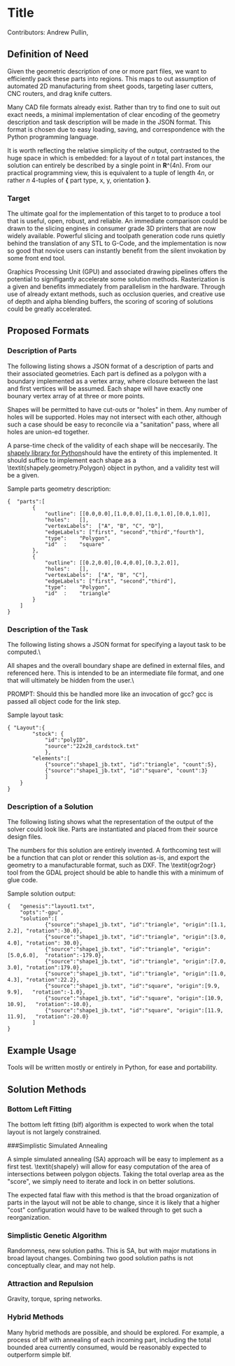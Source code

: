 # Title

Contributors: Andrew Pullin,

## Definition of Need

Given the geometric description of one or more part files, we want to efficiently pack these parts into regions. This maps to out assumption of automated 2D manufacturing from sheet goods, targeting laser cutters, CNC routers, and drag knife cutters.  

Many CAD file formats already exist. Rather than try to find one to suit out exact needs, a minimal implementation of clear encoding of the geometry description and task description will be made in the JSON format. This format is chosen due to easy loading, saving, and correspondence with the Python programming language.  

It is worth reflecting the relative simplicity of the output, contrasted to the huge space in which is embedded: for a layout of _n_ total part instances, the solution can entirely be described by a single point in **R**^(4n). From our practical programming view, this is equivalent to a tuple of length $4n$, or rather $n$ 4-tuples of **{** part type, x, y, orientation **}**.

### Target

The ultimate goal for the implementation of this target to to produce a tool that is useful, open, robust, and reliable. An immediate comparison could be drawn to the slicing engines in consumer grade 3D printers that are now widely available. Powerful slicing and toolpath generation code runs quietly behind the translation of any STL to G-Code, and the implementation is now so good that novice users can instantly benefit from the silent invokation by some front end tool.  

Graphics Processing Unit (GPU) and associated drawing pipelines offers the potential to signifigantly accelerate some solution methods. Rasterization is a given and benefits immediately from parallelism in the hardware. Through use of already extant methods, such as occlusion queries, and creative use of depth and alpha blending buffers, the scoring of scoring of solutions could be greatly accelerated.

## Proposed Formats

### Description of Parts

The following listing shows a JSON format of a description of parts and their associated geometries. Each part is defined as a polygon with a boundary implemented as a vertex array, where closure between the last and first vertices will be assumed. Each shape will have exactly one bounary vertex array of at three or more points.  

Shapes will be permitted to have cut-outs or "holes" in them. Any number of holes will be supported. Holes may not intersect with each other, although such a case should be easy to reconcile via a "sanitation" pass, where all holes are union-ed together.  

A parse-time check of the validity of each shape will be neccesarily. The [shapely library for Python](http://toblerity.org/shapely/manual.html)should have the entirety of this implemented. It should suffice to implement each shape as a \textit{shapely.geometry.Polygon} object in python, and a validity test will be a given.

Sample parts geometry description:

    {  "parts":[
            {
                "outline": [[0.0,0.0],[1.0,0.0],[1.0,1.0],[0.0,1.0]],
                "holes":   [],
                "vertexLabels":  ["A", "B", "C", "D"],
                "edgeLabels": ["first", "second","third","fourth"],
                "type":    "Polygon",
                "id"  :    "square"
            },
            {
                "outline": [[0.2,0.0],[0.4,0.0],[0.3,2.0]],
                "holes":   [],
                "vertexLabels":  ["A", "B", "C"],
                "edgeLabels": ["first", "second","third"],
                "type":    "Polygon",
                "id"  :    "triangle"
            }
        ]
    }

### Description of the Task

The following listing shows a JSON format for specifying a layout task to be computed.\\

All shapes and the overall boundary shape are defined in external files, and referenced here. This is intended to be an intermediate file format, and one that will ultimately be hidden from the user.\\

PROMPT: Should this be handled more like an invocation of gcc? gcc is passed all object code for the link step.

Sample layout task:

    { "Layout":{
            "stock": {
                "id":"polyID",
                "source":"22x28_cardstock.txt"
                },
            "elements":[
                {"source":"shape1_jb.txt", "id":"triangle", "count":5},
                {"source":"shape1_jb.txt", "id":"square", "count":3}
                ]
        }
    }

### Description of a Solution

The following listing shows what the representation of the output of the solver could look like. Parts are instantiated and placed from their source design files.

The numbers for this solution are entirely invented. A forthcoming test will be a function that can plot or render this solution as-is, and export the geometry to a manufacturable format, such as DXF. The \textit{ogr2ogr} tool from the GDAL project should be able to handle this with a minimum of glue code.  

Sample solution output:

    {   "genesis":"layout1.txt",
        "opts":"-gpu",
        "solution":[
                {"source":"shape1_jb.txt", "id":"triangle", "origin":[1.1, 2.2], "rotation":-30.0},
                {"source":"shape1_jb.txt", "id":"triangle", "origin":[3.0, 4.0], "rotation": 30.0},
                {"source":"shape1_jb.txt", "id":"triangle", "origin":[5.0,6.0],  "rotation":-179.0},
                {"source":"shape1_jb.txt", "id":"triangle", "origin":[7.0, 3.0], "rotation":179.0},
                {"source":"shape1_jb.txt", "id":"triangle", "origin":[1.0, 4.3], "rotation":22.2},
                {"source":"shape1_jb.txt", "id":"square", "origin":[9.9, 9.9],   "rotation":-1.0},
                {"source":"shape1_jb.txt", "id":"square", "origin":[10.9, 10.9],   "rotation":-10.0},
                {"source":"shape1_jb.txt", "id":"square", "origin":[11.9, 11.9],   "rotation":-20.0}
            ]
    }

## Example Usage

Tools will be written mostly or entirely in Python, for ease and portability.

## Solution Methods

### Bottom Left Fitting

The bottom left fitting (blf) algorithm is expected to work when the total layout is not largely constrained.

###Simplistic Simulated Annealing

A simple simulated annealing (SA) approach will be easy to implement as a first test. \textit{shapely} will allow for easy computation of the area of intersections between polygon objects. Taking the total overlap area as the "score", we simply need to iterate and lock in on better solutions.  

The expected fatal flaw with this method is that the broad organization of parts in the layout will not be able to change, since it is likely that a higher "cost" configuration would have to be walked through to get such a reorganization.

### Simplistic Genetic Algorithm

Randomness, new solution paths. This is SA, but with major mutations in broad layout changes. Combining two good solution paths is not conceptually clear, and may not help.

### Attraction and Repulsion

Gravity, torque, spring networks.

### Hybrid Methods

Many hybrid methods are possible, and should be explored. For example, a process of blf with annealing of each incoming part, including the total bounded area currently consumed, would be reasonably expected to outperform simple blf.